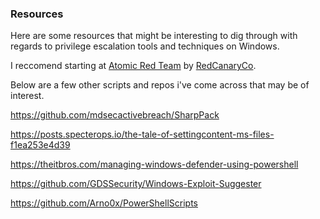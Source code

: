 ### Resources

Here are some resources that might be interesting to dig through with regards to privilege escalation tools
and techniques on Windows.

I reccomend starting at [Atomic Red Team](https://github.com/redcanaryco/atomic-red-team) by [RedCanaryCo](https://github.com/redcanaryco).


Below are a few other scripts and repos i've come across that may be of interest.

https://github.com/mdsecactivebreach/SharpPack

https://posts.specterops.io/the-tale-of-settingcontent-ms-files-f1ea253e4d39

https://theitbros.com/managing-windows-defender-using-powershell

https://github.com/GDSSecurity/Windows-Exploit-Suggester

https://github.com/Arno0x/PowerShellScripts

